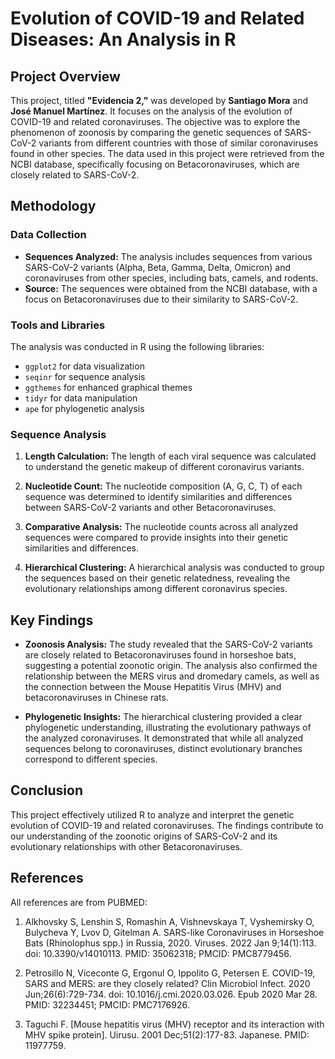 # Evolution of COVID-19 and Related Diseases: An Analysis in R

## Project Overview

This project, titled **"Evidencia 2,"** was developed by **Santiago Mora** and **José Manuel Martínez**. It focuses on the analysis of the evolution of COVID-19 and related coronaviruses. The objective was to explore the phenomenon of zoonosis by comparing the genetic sequences of SARS-CoV-2 variants from different countries with those of similar coronaviruses found in other species. The data used in this project were retrieved from the NCBI database, specifically focusing on Betacoronaviruses, which are closely related to SARS-CoV-2.

## Methodology

### Data Collection
- **Sequences Analyzed:** The analysis includes sequences from various SARS-CoV-2 variants (Alpha, Beta, Gamma, Delta, Omicron) and coronaviruses from other species, including bats, camels, and rodents.
- **Source:** The sequences were obtained from the NCBI database, with a focus on Betacoronaviruses due to their similarity to SARS-CoV-2.

### Tools and Libraries
The analysis was conducted in R using the following libraries:
- `ggplot2` for data visualization
- `seqinr` for sequence analysis
- `ggthemes` for enhanced graphical themes
- `tidyr` for data manipulation
- `ape` for phylogenetic analysis

### Sequence Analysis

1. **Length Calculation:**
   The length of each viral sequence was calculated to understand the genetic makeup of different coronavirus variants.

2. **Nucleotide Count:**
   The nucleotide composition (A, G, C, T) of each sequence was determined to identify similarities and differences between SARS-CoV-2 variants and other Betacoronaviruses.

3. **Comparative Analysis:**
   The nucleotide counts across all analyzed sequences were compared to provide insights into their genetic similarities and differences.

4. **Hierarchical Clustering:**
   A hierarchical analysis was conducted to group the sequences based on their genetic relatedness, revealing the evolutionary relationships among different coronavirus species.

## Key Findings

- **Zoonosis Analysis:** The study revealed that the SARS-CoV-2 variants are closely related to Betacoronaviruses found in horseshoe bats, suggesting a potential zoonotic origin. The analysis also confirmed the relationship between the MERS virus and dromedary camels, as well as the connection between the Mouse Hepatitis Virus (MHV) and betacoronaviruses in Chinese rats.

- **Phylogenetic Insights:** The hierarchical clustering provided a clear phylogenetic understanding, illustrating the evolutionary pathways of the analyzed coronaviruses. It demonstrated that while all analyzed sequences belong to coronaviruses, distinct evolutionary branches correspond to different species.

## Conclusion

This project effectively utilized R to analyze and interpret the genetic evolution of COVID-19 and related coronaviruses. The findings contribute to our understanding of the zoonotic origins of SARS-CoV-2 and its evolutionary relationships with other Betacoronaviruses.

## References

All references are from PUBMED:

1. Alkhovsky S, Lenshin S, Romashin A, Vishnevskaya T, Vyshemirsky O, Bulycheva Y, Lvov D, Gitelman A. SARS-like Coronaviruses in Horseshoe Bats (Rhinolophus spp.) in Russia, 2020. Viruses. 2022 Jan 9;14(1):113. doi: 10.3390/v14010113. PMID: 35062318; PMCID: PMC8779456.

2. Petrosillo N, Viceconte G, Ergonul O, Ippolito G, Petersen E. COVID-19, SARS and MERS: are they closely related? Clin Microbiol Infect. 2020 Jun;26(6):729-734. doi: 10.1016/j.cmi.2020.03.026. Epub 2020 Mar 28. PMID: 32234451; PMCID: PMC7176926.

3. Taguchi F. [Mouse hepatitis virus (MHV) receptor and its interaction with MHV spike protein]. Uirusu. 2001 Dec;51(2):177-83. Japanese. PMID: 11977759.
